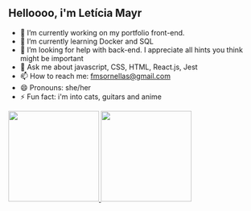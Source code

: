 ## Helloooo, i'm Letícia Mayr

- 🔭 I’m currently working on my portfolio front-end.
- 🌱 I’m currently learning Docker and SQL
- 🤔 I’m looking for help with back-end. I appreciate all hints you think might be important
- 💬 Ask me about javascript, CSS, HTML, React.js, Jest
- 📫 How to reach me: fmsornellas@gmail.com
- 😄 Pronouns: she/her
- ⚡ Fun fact: i'm into cats, guitars and anime

<div>
  <a href="https://github.com/LeticiaMayr">
  <img height="180em" src="https://github-readme-stats.vercel.app/api?username=LeticiaMayr&show_icons=true&include_all_commits=true&theme=dracula&hide=contribs,prs"/>
  <img height="180em" src="https://github-readme-stats.vercel.app/api/top-langs/?username=LeticiaMayr"/>
</div>
